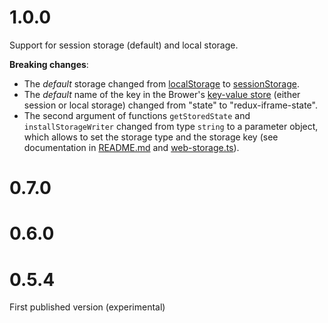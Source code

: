 # 1.0.0
Support for session storage (default) and local storage.

**Breaking changes**:
* The _default_ storage changed from [localStorage](https://developer.mozilla.org/docs/Web/API/Window/localStorage)
to [sessionStorage](https://developer.mozilla.org/docs/Web/API/Window/sessionStorage).
* The _default_ name of the key in the Brower's [key-value store](https://developer.mozilla.org/docs/Web/API/Storage)
(either session or local storage) changed from "state" to "redux-iframe-state".  
* The second argument of functions `getStoredState` and `installStorageWriter` changed from type `string`
to a parameter object, which allows to set the storage type and the storage key
(see documentation in [README.md](README.md) and [web-storage.ts](src/storage/web-storage.ts)).

# 0.7.0

# 0.6.0

# 0.5.4
First published version (experimental)
